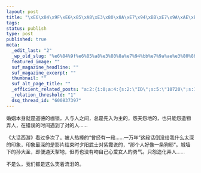 ```yaml
--- 
layout: post
title: "\xE6\x84\x9F\xE6\x85\xA8\xE3\x80\x8A\xE7\x94\xBB\xE7\x9A\xAE\xE3\x80\x8B\xE7\x9A\x84\xE4\xB8\x80\xE6\xAE\xB5\xE5\xBD\xB1\xE8\xAF\x84"
tags: 
status: publish
type: post
published: true
meta: 
  _edit_last: "2"
  _wp_old_slug: "%e6%84%9f%e6%85%a8%e3%80%8a%e7%94%bb%e7%9a%ae%e3%80%8b%e7%9a%84%e4%b8%80%e6%ae%b5%e5%bd%b1%e8%af%84"
  featured_image: ""
  suf_magazine_headline: ""
  suf_magazine_excerpt: ""
  thumbnail: ""
  suf_alt_page_title: ""
  _efficient_related_posts: "a:2:{i:0;a:4:{s:2:\"ID\";s:5:\"10720\";s:10:\"post_title\";s:18:\"\xE9\x82\xA3\xE5\x8F\xAA\xE5\xA5\x94\xE8\xB7\x91\xE7\x9A\x84\xE9\xA9\xAC\";s:7:\"matches\";s:1:\"1\";s:9:\"permalink\";s:48:\"http://bjt.cos.name/2011/11/running-horse-movie/\";}i:1;a:4:{s:2:\"ID\";s:5:\"10490\";s:10:\"post_title\";s:27:\"\xE5\x85\xA8\xE6\xB0\x91\xE7\x9B\x9B\xE5\xAE\xB4\xE3\x80\x8A\xE9\x98\xBF\xE5\x87\xA1\xE8\xBE\xBE\xE3\x80\x8B\";s:7:\"matches\";s:1:\"1\";s:9:\"permalink\";s:35:\"http://bjt.cos.name/2010/01/avatar/\";}}"
  _relation_threshold: "1"
  dsq_thread_id: "600837397"
---
```

<p><span style="font-size: small;">婚姻本身就是道德的枷锁，人与人之间，总是先入为主的，怨天怨地的，也只能怨造物弄人，在错误的时间遇到了对的人&hellip;&hellip;</span></p>
<p><span style="font-size: small;">《大话西游》看过多次了，被人热捧的&ldquo;曾经有一段&hellip;&hellip;一万年&rdquo;这段话倒没给我什么太深的印象，印象最深的是影片结束时夕阳武士对紫霞说的，&ldquo;那个人好像一条狗耶&rdquo;。城墙下的孙大圣，即便通天掣地，但再也没有吻自己心爱女人的勇气。只怨造化弄人&hellip;&hellip;</span></p>
<p><span style="font-size: small;">不是么，我们都是这么笑着流泪的。</span></p>
